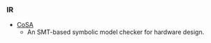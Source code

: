 ### IR
 - [CoSA](https://github.com/cristian-mattarei/CoSA)
   - An SMT-based symbolic model checker for hardware design.
